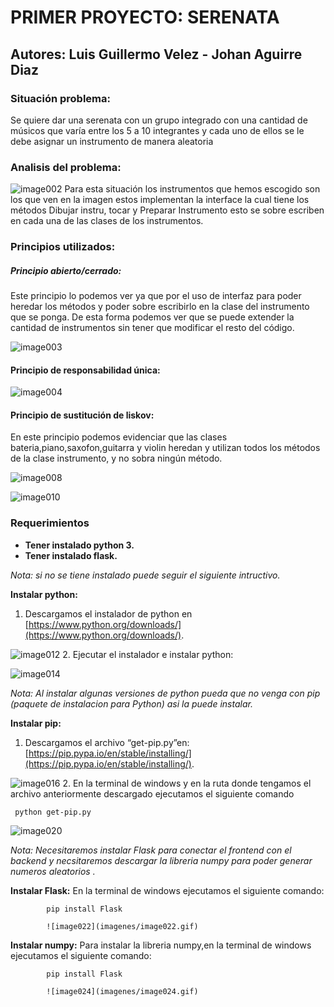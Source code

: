 # PRIMER PROYECTO: SERENATA
## Autores: Luis Guillermo Velez - Johan Aguirre Diaz
### Situación problema:
Se quiere dar una serenata con un grupo integrado  con una cantidad de  músicos que varía entre los 5 a 10 integrantes y cada uno de ellos se le debe asignar un instrumento  de manera aleatoria

### Analisis del problema:
![image002](imagenes/image002.gif)
Para esta situación los instrumentos que hemos escogido son los que ven en la imagen estos implementan  la interface la cual tiene los métodos Dibujar instru, tocar y Preparar Instrumento esto se sobre escriben en cada una de las clases de los instrumentos. 

### Principios utilizados:
##### Principio abierto/cerrado:
Este principio lo podemos ver ya que por el uso de interfaz para poder heredar los métodos  y poder sobre escribirlo en la clase del instrumento que se ponga. De esta forma podemos ver que se puede extender la cantidad de instrumentos sin tener que modificar el resto del código.

![image003](imagenes/image003.png)

#### Principio de responsabilidad única:

![image004](imagenes/image005.png)

#### Principio de sustitución de liskov:
En este principio podemos evidenciar que las clases bateria,piano,saxofon,guitarra y violin heredan y utilizan todos los métodos de la clase instrumento, y no sobra ningún método.

![image008](imagenes/image008.gif)

![image010](imagenes/image010.gif)

### Requerimientos
* **Tener instalado python 3.**
* **Tener instalado  flask.**

_Nota: si no se tiene instalado puede seguir el siguiente intructivo._ 


**Instalar python:**
1. Descargamos el instalador de python en [https://www.python.org/downloads/](https://www.python.org/downloads/).

![image012](imagenes/image012.gif)
2. Ejecutar el instalador e instalar python:

![image014](imagenes/image014.gif)


_Nota: Al instalar algunas versiones de python pueda que no venga con pip (paquete de instalacion para Python) asi la puede instalar._

**Instalar pip:**

1. Descargamos el archivo “get-pip.py”en: [https://pip.pypa.io/en/stable/installing/](https://pip.pypa.io/en/stable/installing/).

![image016](imagenes/image016.gif)
2. En la terminal de windows y en la ruta donde tengamos el archivo anteriormente descargado ejecutamos el siguiente comando

     python get-pip.py
     
![image020](imagenes/image020.gif)

_Nota: Necesitaremos instalar Flask para conectar el frontend con el backend y necsitaremos descargar la libreria numpy para poder generar numeros aleatorios ._

**Instalar Flask:**
En la terminal de windows ejecutamos el siguiente comando:

            pip install Flask
            
            ![image022](imagenes/image022.gif)
            
**Instalar numpy:**
Para instalar la libreria numpy,en la terminal de windows ejecutamos el siguiente comando:

            pip install Flask
            
            ![image024](imagenes/image024.gif)
